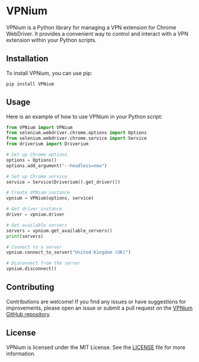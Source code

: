# VPNium

VPNium is a Python library for managing a VPN extension for Chrome WebDriver. It provides a convenient way to control and interact with a VPN extension within your Python scripts.

## Installation

To install VPNium, you can use pip:

```shell
pip install VPNium
```

## Usage

Here is an example of how to use VPNium in your Python script:

```python
from VPNium import VPNium
from selenium.webdriver.chrome.options import Options
from selenium.webdriver.chrome.service import Service
from driverium import Driverium

# Set up Chrome options
options = Options()
options.add_argument("--headless=new")

# Set up Chrome service
service = Service(Driverium().get_driver())

# Create VPNium instance
vpnium = VPNium(options, service)

# Get driver instance
driver = vpnium.driver

# Get available servers
servers = vpnium.get_available_servers()
print(servers)

# Connect to a server
vpnium.connect_to_server("United Kingdom (UK)")

# Disconnect from the server
vpnium.disconnect()

```

## Contributing

Contributions are welcome! If you find any issues or have suggestions for improvements, please open an issue or submit a pull request on the [VPNium GitHub repository](https://github.com/d3kxrma/vpnium).


## License

VPNium is licensed under the MIT License. See the [LICENSE](https://github.com/d3kxrma/vpnium/blob/main/LICENSE) file for more information.
